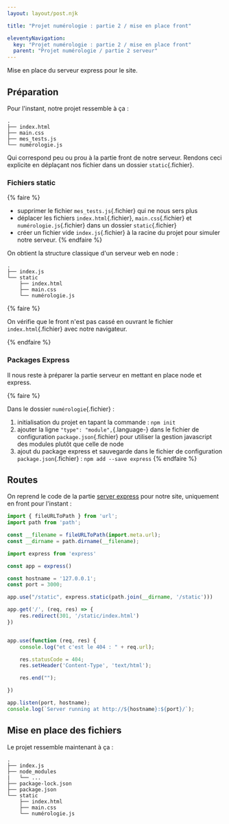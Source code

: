 ```yaml
---
layout: layout/post.njk

title: "Projet numérologie : partie 2 / mise en place front"

eleventyNavigation:
  key: "Projet numérologie : partie 2 / mise en place front"
  parent: "Projet numérologie / partie 2 serveur"
---
```


<!-- début résumé -->

Mise en place du serveur express pour le site.

<!-- fin résumé -->

## Préparation

Pour l'instant, notre projet ressemble à ça :

```
.
├── index.html
├── main.css
├── mes_tests.js
└── numérologie.js
```

Qui correspond peu ou prou à la partie front de notre serveur. Rendons ceci explicite en déplaçant nos fichier dans un dossier `static`{.fichier}.

### Fichiers static

{% faire %}

* supprimer le fichier `mes_tests.js`{.fichier} qui ne nous sers plus
* déplacer les fichiers `index.html`{.fichier}, `main.css`{.fichier} et `numérologie.js`{.fichier} dans un dossier `static`{.fichier}
* créer un fichier vide `index.js`{.fichier} à la racine du projet pour simuler notre serveur.
{% endfaire %}

On obtient la structure classique d'un serveur web en node :

```text
.
├── index.js
└── static
    ├── index.html
    ├── main.css
    └── numérologie.js
```

{% faire %}

On vérifie que le front n'est pas cassé en ouvrant le fichier `index.html`{.fichier} avec notre navigateur.

{% endfaire %}

### Packages Express

Il nous reste à préparer la partie serveur en mettant en place node et express.

{% faire %}

Dans le dossier `numérologie`{.fichier} :

1. initialisation du projet en tapant la commande : `npm init`
2. ajouter la ligne `"type": "module",`{.language-} dans le fichier de configuration `package.json`{.fichier} pour utiliser la gestion javascript des modules plutôt que celle de node
3. ajout du package express et sauvegarde dans le fichier de configuration `package.json`{.fichier} : `npm add --save express`
{% endfaire %}

## Routes

On reprend le code de la partie [server express](../../serveur-web/express) pour notre site, uniquement en front pour l'instant :

```javascript
import { fileURLToPath } from 'url';
import path from 'path';

const __filename = fileURLToPath(import.meta.url);
const __dirname = path.dirname(__filename);

import express from 'express'

const app = express()

const hostname = '127.0.0.1';
const port = 3000;

app.use("/static", express.static(path.join(__dirname, '/static')))

app.get('/', (req, res) => {
    res.redirect(301, '/static/index.html')
})


app.use(function (req, res) {
    console.log("et c'est le 404 : " + req.url);

    res.statusCode = 404;
    res.setHeader('Content-Type', 'text/html');

    res.end("");

})

app.listen(port, hostname);
console.log(`Server running at http://${hostname}:${port}/`);

```

## Mise en place des fichiers

Le projet ressemble maintenant à ça :

```text
.
├── index.js
├── node_modules
|   └── ...
├── package-lock.json
├── package.json
└── static
    ├── index.html
    ├── main.css
    └── numérologie.js
```
